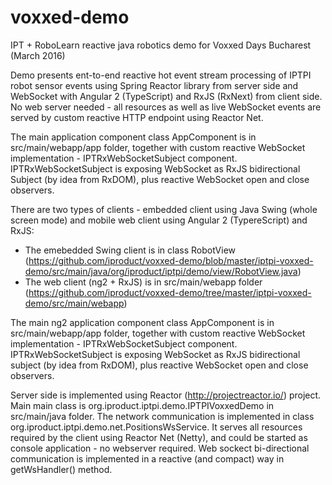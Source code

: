 # voxxed-demo
IPT + RoboLearn reactive java robotics demo for Voxxed Days Bucharest (March 2016) 

Demo presents ent-to-end reactive hot event stream processing of IPTPI robot sensor events using Spring Reactor library from server side and WebSocket with Angular 2 (TypeScript) and RxJS (RxNext) from client side. No web server needed - all resources as well as live WebSocket events are served by custom reactive HTTP endpoint using Reactor Net.

The main application component class AppComponent is in src/main/webapp/app folder, together with custom reactive WebSocket implementation - IPTRxWebSocketSubject component. IPTRxWebSocketSubject is exposing WebSocket as RxJS bidirectional Subject (by idea from RxDOM), plus reactive WebSocket open and close observers.

There are two types of clients - embedded client using Java Swing (whole screen mode) and mobile web client using Angular 2 (TypereScript) and RxJS:

 - The emebedded Swing client is in class RobotView (https://github.com/iproduct/voxxed-demo/blob/master/iptpi-voxxed-demo/src/main/java/org/iproduct/iptpi/demo/view/RobotView.java)  
 - The web client (ng2 + RxJS) is in src/main/webapp folder (https://github.com/iproduct/voxxed-demo/tree/master/iptpi-voxxed-demo/src/main/webapp)
 
The main ng2 application component class AppComponent is in src/main/webapp/app folder, together with custom reactive WebSocket implementation - IPTRxWebSocketSubject component. IPTRxWebSocketSubject is exposing WebSocket as RxJS bidirectional subject (by idea from RxDOM), plus reactive WebSocket open and close observers.

Server side is implemented using Reactor (http://projectreactor.io/) project. Main main class is org.iproduct.iptpi.demo.IPTPIVoxxedDemo in src/main/java folder. The network communication is implemented in class org.iproduct.iptpi.demo.net.PositionsWsService. It serves all resources required by the client using Reactor Net (Netty), and could be started as console application - no webserver required. Web sockect bi-directional communication is implemented in a reactive (and compact) way in getWsHandler() method.



